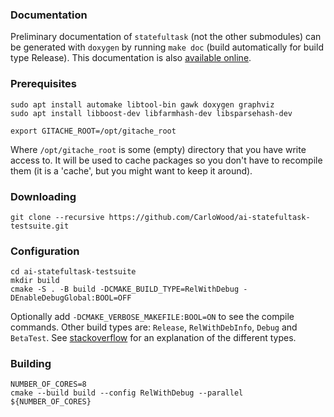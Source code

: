 ### Documentation ###

Preliminary documentation of `statefultask` (not the other submodules) can be
generated with `doxygen` by running `make doc` (build automatically for build type
Release). This documentation is also [available online](http://carlowood.github.io/statefultask/).

### Prerequisites ###

    sudo apt install automake libtool-bin gawk doxygen graphviz
    sudo apt install libboost-dev libfarmhash-dev libsparsehash-dev

    export GITACHE_ROOT=/opt/gitache_root

Where `/opt/gitache_root` is some (empty) directory that you
have write access to. It will be used to cache packages so you
don't have to recompile them (it is a 'cache', but you might
want to keep it around).

### Downloading ###

    git clone --recursive https://github.com/CarloWood/ai-statefultask-testsuite.git

### Configuration ###

    cd ai-statefultask-testsuite
    mkdir build
    cmake -S . -B build -DCMAKE_BUILD_TYPE=RelWithDebug -DEnableDebugGlobal:BOOL=OFF
    
Optionally add `-DCMAKE_VERBOSE_MAKEFILE:BOOL=ON` to see the compile commands.
Other build types are: `Release`, `RelWithDebInfo`, `Debug` and `BetaTest`.
See [stackoverflow](https://stackoverflow.com/a/59314670/1487069) for an explanation
of the different types.

### Building ###

    NUMBER_OF_CORES=8
    cmake --build build --config RelWithDebug --parallel ${NUMBER_OF_CORES}
